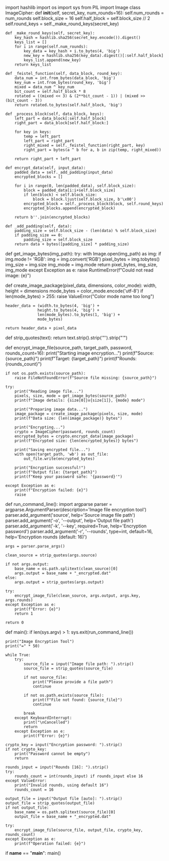 import hashlib
import os
import sys
from PIL import Image
class ImageCipher:
    def __init__(self, secret_key, num_rounds=16):
        self.num_rounds = num_rounds
        self.block_size = 16
        self.half_block = self.block_size // 2
        self.round_keys = self._make_round_keys(secret_key)
    
    def _make_round_keys(self, secret_key):
        key_hash = hashlib.sha256(secret_key.encode()).digest()
        keys_list = []
        for i in range(self.num_rounds):
            key_data = key_hash + i.to_bytes(4, 'big')
            new_key = hashlib.sha256(key_data).digest()[:self.half_block]
            keys_list.append(new_key)
        return keys_list

    def _feistel_function(self, data_block, round_key):
        data_num = int.from_bytes(data_block, 'big')
        key_num = int.from_bytes(round_key, 'big')
        mixed = data_num ^ key_num
        bit_count = self.half_block * 8
        rotated = ((mixed << 3) & (2**bit_count - 1)) | (mixed >> (bit_count - 3))
        return rotated.to_bytes(self.half_block, 'big')
    
    def _process_block(self, data_block, keys):
        left_part = data_block[:self.half_block]
        right_part = data_block[self.half_block:]
        
        for key in keys:
            temp = left_part
            left_part = right_part
            right_mixed = self._feistel_function(right_part, key)
            right_part = bytes(a ^ b for a, b in zip(temp, right_mixed))
        
        return right_part + left_part
    
    def encrypt_data(self, input_data):
        padded_data = self._add_padding(input_data)
        encrypted_blocks = []
        
        for i in range(0, len(padded_data), self.block_size):
            block = padded_data[i:i+self.block_size]
            if len(block) < self.block_size:
                block = block.ljust(self.block_size, b'\x00')
            encrypted_block = self._process_block(block, self.round_keys)
            encrypted_blocks.append(encrypted_block)
        
        return b''.join(encrypted_blocks)
    
    def _add_padding(self, data):
        padding_size = self.block_size - (len(data) % self.block_size)
        if padding_size == 0:
            padding_size = self.block_size
        return data + bytes([padding_size] * padding_size)

def get_image_bytes(img_path):
    try:
        with Image.open(img_path) as img:
            if img.mode != 'RGB':
                img = img.convert('RGB')
            pixel_bytes = img.tobytes()
            img_size = img.size
            img_mode = img.mode
            return pixel_bytes, img_size, img_mode
    except Exception as e:
        raise RuntimeError(f"Could not read image: {e}")

def create_image_package(pixel_data, dimensions, color_mode):
    width, height = dimensions
    mode_bytes = color_mode.encode('utf-8')
    if len(mode_bytes) > 255:
        raise ValueError("Color mode name too long")
    
    header_data = (width.to_bytes(4, 'big') + 
                  height.to_bytes(4, 'big') + 
                  len(mode_bytes).to_bytes(1, 'big') + 
                  mode_bytes)
    
    return header_data + pixel_data

def strip_quotes(text):
    return text.strip().strip('"').strip("'")

def encrypt_image_file(source_path, target_path, password, rounds_count=16):
    print("Starting image encryption...")
    print(f"Source: {source_path}")
    print(f"Target: {target_path}")
    print(f"Rounds: {rounds_count}")
    
    if not os.path.exists(source_path):
        raise FileNotFoundError(f"Source file missing: {source_path}")
    
    try:
        print("Reading image file...")
        pixels, size, mode = get_image_bytes(source_path)
        print(f"Image details: {size[0]}x{size[1]}, {mode} mode")
        
        print("Preparing image data...")
        image_package = create_image_package(pixels, size, mode)
        print(f"Data size: {len(image_package)} bytes")
        
        print("Encrypting...")
        crypto = ImageCipher(password, rounds_count)
        encrypted_bytes = crypto.encrypt_data(image_package)
        print(f"Encrypted size: {len(encrypted_bytes)} bytes")
        
        print("Saving encrypted file...")
        with open(target_path, 'wb') as out_file:
            out_file.write(encrypted_bytes)
        
        print("Encryption successful!")
        print(f"Output file: {target_path}")
        print(f"Keep your password safe: '{password}'")
        
    except Exception as e:
        print(f"Encryption failed: {e}")
        raise

def run_command_line():
    import argparse
    parser = argparse.ArgumentParser(description='Image file encryption tool')
    parser.add_argument('source', help='Source image file path')
    parser.add_argument('-o', '--output', help='Output file path')
    parser.add_argument('-k', '--key', required=True, help='Encryption password')
    parser.add_argument('-r', '--rounds', type=int, default=16, 
                       help='Encryption rounds (default: 16)')
    
    args = parser.parse_args()
    
    clean_source = strip_quotes(args.source)
    
    if not args.output:
        base_name = os.path.splitext(clean_source)[0]
        args.output = base_name + "_encrypted.dat"
    else:
        args.output = strip_quotes(args.output)
    
    try:
        encrypt_image_file(clean_source, args.output, args.key, args.rounds)
    except Exception as e:
        print(f"Error: {e}")
        return 1
    
    return 0

def main():
    if len(sys.argv) > 1:
        sys.exit(run_command_line())
    
    print("Image Encryption Tool")
    print("=" * 50)
    
    while True:
        try:
            source_file = input("Image file path: ").strip()
            source_file = strip_quotes(source_file)
            
            if not source_file:
                print("Please provide a file path")
                continue
                
            if not os.path.exists(source_file):
                print(f"File not found: {source_file}")
                continue
                
            break
        except KeyboardInterrupt:
            print("\nCancelled")
            return
        except Exception as e:
            print(f"Error: {e}")
    
    crypto_key = input("Encryption password: ").strip()
    if not crypto_key:
        print("Password cannot be empty")
        return
    
    rounds_input = input("Rounds [16]: ").strip()
    try:
        rounds_count = int(rounds_input) if rounds_input else 16
    except ValueError:
        print("Invalid rounds, using default 16")
        rounds_count = 16
    
    output_file = input("Output file [auto]: ").strip()
    output_file = strip_quotes(output_file)
    if not output_file:
        base_name = os.path.splitext(source_file)[0]
        output_file = base_name + "_encrypted.dat"
    
    try:
        encrypt_image_file(source_file, output_file, crypto_key, rounds_count)
    except Exception as e:
        print(f"Operation failed: {e}")

if __name__ == "__main__":
    main()
